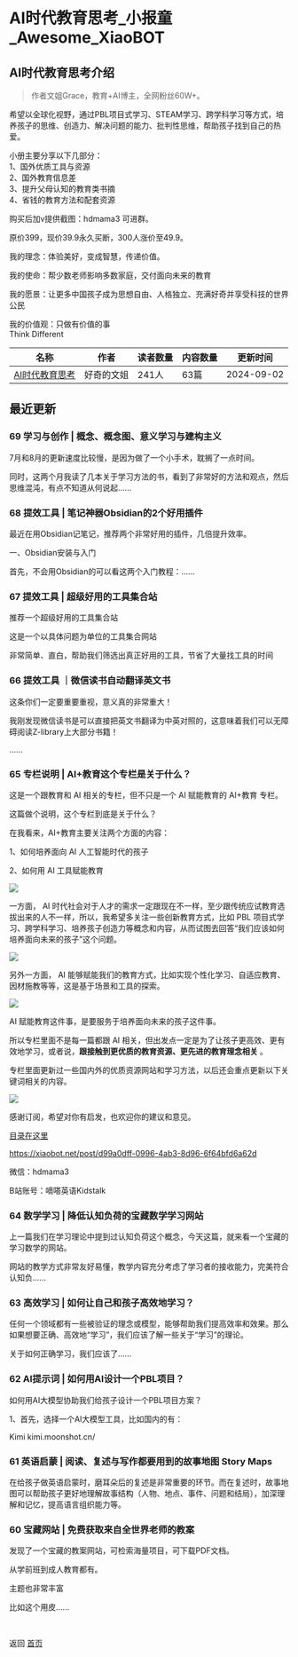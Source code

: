 # AI时代教育思考_小报童_Awesome_XiaoBOT

## AI时代教育思考介绍
> 作者文姐Grace，教育+AI博主，全网粉丝60W+。    
    
希望以全球化视野，通过PBL项目式学习、STEAM学习、跨学科学习等方式，培养孩子的思维、创造力、解决问题的能力、批判性思维，帮助孩子找到自己的热爱。    
    
小册主要分享以下几部分：    
1、国外优质工具与资源    
2、国外教育信息差    
3、提升父母认知的教育类书摘    
4、省钱的教育方法和配套资源    
    
购买后加v提供截图：hdmama3 可进群。    
    
原价399，现价39.9永久买断，300人涨价至49.9。    
    
我的理念：体验美好，变成智慧，传递价值。    
    
我的使命：帮少数老师影响多数家庭，交付面向未来的教育    
    
我的愿景：让更多中国孩子成为思想自由、人格独立、充满好奇并享受科技的世界公民    
    
我的价值观：只做有价值的事    
Think Different  
  


|名称|作者|读者数量|内容数量|更新时间|
|---|---|---|---|---|
|[AI时代教育思考](https://xiaobot.net/p/kidstalk?refer=9c3f1c95-a052-465a-9902-f6d75080262a)|好奇的文姐|241人|63篇|2024-09-02|

## 最近更新
### 69 学习与创作 | 概念、概念图、意义学习与建构主义

7月和8月的更新速度比较慢，是因为做了一个小手术，耽搁了一点时间。

同时，这两个月我读了几本关于学习方法的书，看到了非常好的方法和观点，然后思维混沌，有点不知道从何说起......

### 68 提效工具 | 笔记神器Obsidian的2个好用插件

最近在用Obsidian记笔记，推荐两个非常好用的插件，几倍提升效率。

一、Obsidian安装与入门

首先，不会用Obsidian的可以看这两个入门教程：......

### 67 提效工具 | 超级好用的工具集合站

推荐一个超级好用的工具集合站

这是一个以具体问题为单位的工具集合网站

非常简单、直白，帮助我们筛选出真正好用的工具，节省了大量找工具的时间

### 66 提效工具 ｜微信读书自动翻译英文书

这条你们一定要重要重视，意义真的非常重大！

我刚发现微信读书是可以直接把英文书翻译为中英对照的，这意味着我们可以无障碍阅读Z-library上大部分书籍！

......

### 65 专栏说明 | AI+教育这个专栏是关于什么？

这是一个跟教育和 AI 相关的专栏，但不只是一个 AI 赋能教育的 AI+教育 专栏。

这篇做个说明，这个专栏到底是关于什么？

在我看来，AI+教育主要关注两个方面的内容：

1、如何培养面向 AI 人工智能时代的孩子

2、如何用 AI 工具赋能教育

![](https://static.xiaobot.net/file/2024-07-04/222918/a4ebe0c56d50ea6e2e84961ba9861346.png)

一方面， AI 时代社会对于人才的需求一定跟现在不一样，至少跟传统应试教育选拔出来的人不一样，所以，我希望多关注一些创新教育方式，比如 PBL
项目式学习、跨学科学习、培养孩子创造力等概念和内容，从而试图去回答“我们应该如何培养面向未来的孩子”这个问题。

![](https://static.xiaobot.net/file/2024-07-04/222918/4ca0f239ba6329cb642727bfaaf465e1.png)

另外一方面， AI 能够赋能我们的教育方式，比如实现个性化学习、自适应教育、因材施教等等，这是基于场景和工具的探索。

![](https://static.xiaobot.net/file/2024-07-04/222918/0638152f8b900deaf989291991a2bcc5.png)

AI 赋能教育这件事，是要服务于培养面向未来的孩子这件事。

所以专栏里面不是每一篇都跟 AI 相关，但出发点一定是为了让孩子更高效、更有效地学习，或者说，**跟接触到更优质的教育资源、更先进的教育理念相关** 。

专栏里面更新过一些国内外的优质资源网站和学习方法，以后还会重点更新以下关键词相关的内容。

![](https://static.xiaobot.net/file/2024-07-04/222918/bd28a3abeb931e61204af1049925369c.png)

感谢订阅，希望对你有启发，也欢迎你的建议和意见。

[目录在这里](https://xiaobot.net/post/d99a0dff-0996-4ab3-8d96-6f64bfd6a62d)

<https://xiaobot.net/post/d99a0dff-0996-4ab3-8d96-6f64bfd6a62d>

微信：hdmama3

B站账号：嘀嗒英语Kidstalk

### 64 数学学习 | 降低认知负荷的宝藏数学学习网站

上一篇我们在学习理论中提到过认知负荷这个概念，今天这篇，就来看一个宝藏的学习数学的网站。

网站的教学方式非常友好易懂，教学内容充分考虑了学习者的接收能力，完美符合认知负......

### 63 高效学习 | 如何让自己和孩子高效地学习？

任何一个领域都有一些被验证的理念或模型，能够帮助我们提高效率和效果。那么如果想要正确、高效地“学习”，我们应该了解一些关于“学习”的理论。

关于如何正确学习，我们应该了......

### 62 AI提示词 | 如何用AI设计一个PBL项目？

如何用AI大模型协助我们给孩子设计一个PBL项目方案？

1、首先，选择一个AI大模型工具，比如国内的有：

Kimi kimi.moonshot.cn/

### 61 英语启蒙 | 阅读、复述与写作都要用到的故事地图 Story Maps

在给孩子做英语启蒙时，磨耳朵后的复述是非常重要的环节。而在复述时，故事地图可以帮助孩子更好地理解故事结构（人物、地点、事件、问题和结局），加深理解和记忆，提高语言组织能力等。

### 60 宝藏网站 | 免费获取来自全世界老师的教案

发现了一个宝藏的教案网站，可检索海量项目，可下载PDF文档。

从学前班到成人教育都有。

主题也非常丰富

比如这个用皮......


<a href="https://github.com/Reno9527/awesome-xiaobot" style="color: white; text-decoration: none;">awesome-xiaobot</a>

返回 [首页](../README.md)
